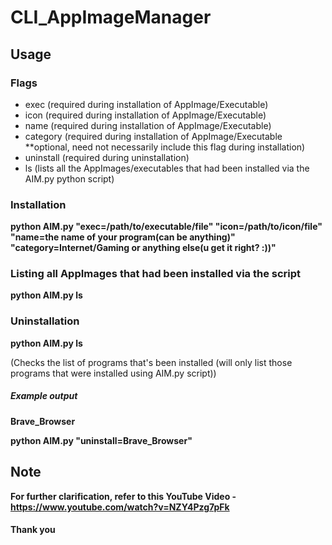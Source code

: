 # CLI_AppImageManager

## Usage

### Flags

* exec (required during installation of AppImage/Executable)
* icon (required during installation of AppImage/Executable)
* name (required during installation of AppImage/Executable)
* category (required during installation of AppImage/Executable **optional, need not necessarily include this flag during installation)
* uninstall (required during uninstallation)
* ls (lists all the AppImages/executables that had been installed via the AIM.py python script)

### Installation
**python AIM.py "exec=/path/to/executable/file" "icon=/path/to/icon/file" "name=the name of your program(can be anything)" "category=Internet/Gaming or anything else(u get it right? :))"**


### Listing all AppImages that had been installed via the script
**python AIM.py ls**


### Uninstallation
**python AIM.py ls**


(Checks the list of programs that's been installed (will only list those programs that were installed using AIM.py script))


##### Example output


**Brave_Browser**


**python AIM.py "uninstall=Brave_Browser"**


## Note
**For further clarification, refer to this YouTube Video - https://www.youtube.com/watch?v=NZY4Pzg7pFk**

#### Thank you

